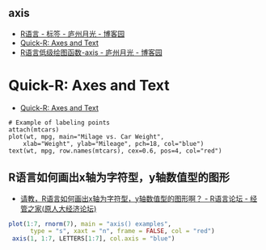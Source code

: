 ## axis

* [R语言 - 标签 - 庐州月光 - 博客园 ](http://www.cnblogs.com/xudongliang/tag/R%E8%AF%AD%E8%A8%80/default.html?page=2)
* [Quick-R: Axes and Text ](http://www.statmethods.net/advgraphs/axes.html)
* [R语言低级绘图函数-axis - 庐州月光 - 博客园 ](http://www.cnblogs.com/xudongliang/p/6762618.html)



# Quick-R: Axes and Text

* [Quick-R: Axes and Text ](http://www.statmethods.net/advgraphs/axes.html)

```
# Example of labeling points
attach(mtcars)
plot(wt, mpg, main="Milage vs. Car Weight", 
  	xlab="Weight", ylab="Mileage", pch=18, col="blue")
text(wt, mpg, row.names(mtcars), cex=0.6, pos=4, col="red")
```


## R语言如何画出x轴为字符型，y轴数值型的图形

* [请教，R语言如何画出x轴为字符型，y轴数值型的图形啊？ - R语言论坛 - 经管之家(原人大经济论坛) ](http://bbs.pinggu.org/thread-1308506-1-1.html)

```R
plot(1:7, rnorm(7), main = "axis() examples",
      type = "s", xaxt = "n", frame = FALSE, col = "red")
 axis(1, 1:7, LETTERS[1:7], col.axis = "blue")
```